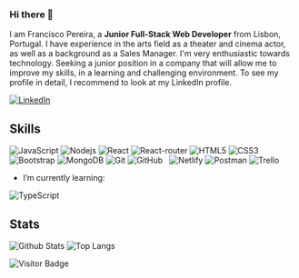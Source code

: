 ### Hi there 👋

I am Francisco Pereira, a **Junior Full-Stack Web Developer** from Lisbon, Portugal. I have experience in the arts field as a theater and cinema actor, as well as a background as a Sales Manager. I'm very enthusiastic towards technology. Seeking a junior position in a company that will allow me to improve my skills, in a learning and challenging environment. To see my profile in detail, I recommend to look at my LinkedIn profile.

[![LinkedIn](https://img.shields.io/badge/linkedin-%230077B5.svg?style=for-the-badge&logo=linkedin&logoColor=white)](https://www.linkedin.com/in/franciscomanuelpereira/)

## Skills

![JavaScript](https://img.shields.io/badge/-JavaScript-black?style=flat-square&logo=javascript)
![Nodejs](https://img.shields.io/badge/-Nodejs-black?style=flat-square&logo=Node.js)
![React](https://img.shields.io/badge/-React-black?style=flat-square&logo=react)
![React-router](https://img.shields.io/badge/React_Router-CA4245?style=flat-square&logo=react-router&logoColor=white)
![HTML5](https://img.shields.io/badge/-HTML5-E34F26?style=flat-square&logo=html5&logoColor=white)
![CSS3](https://img.shields.io/badge/-CSS3-1572B6?style=flat-square&logo=css3)
![Bootstrap](https://img.shields.io/badge/-Bootstrap-563D7C?style=flat-square&logo=bootstrap)
![MongoDB](https://img.shields.io/badge/-MongoDB-black?style=flat-square&logo=mongodb)
![Git](https://img.shields.io/badge/-Git-black?style=flat-square&logo=git)
![GitHub](https://img.shields.io/badge/-GitHub-181717?style=flat-square&logo=github)
![<Cloudinary>](https://img.shields.io/badge/-Cloudinary-2287c9?style=flat-square&logo=cloudinary&logoColor=white)
![<Cyclic>](https://img.shields.io/badge/-Cyclic-2287c9?style=flat-square&logo=cyclic&logoColor=white)
![Netlify](https://img.shields.io/badge/netlify-%23000000.svg?style=for-the-badge&logo=netlify&logoColor=#00C7B7)
![Postman](https://img.shields.io/badge/Postman-FF6C37?style=for-the-badge&logo=postman&logoColor=white)
![Trello](https://img.shields.io/badge/Trello-%23026AA7.svg?style=for-the-badge&logo=Trello&logoColor=white)
  
- I’m currently learning:
  
![TypeScript](https://img.shields.io/badge/typescript-%23007ACC.svg?style=for-the-badge&logo=typescript&logoColor=white)

## Stats

![Github Stats](https://github-readme-stats.vercel.app/api?username=FranciscoManuelPereira&count_private=true&show_icons=true&include_all_commits=true&theme=prussian&layout=compact)
![Top Langs](https://github-readme-stats.vercel.app/api/top-langs/?username=Carolinekuuhn&hide=TeX&layout=compact&theme=prussian)


![Visitor Badge](https://visitor-badge.laobi.icu/badge?page_id=FranciscoManuelPereira)
